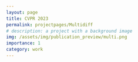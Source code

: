 ```yaml
---
layout: page
title: CVPR 2023
permalink: projectpages/Multidiff
# description: a project with a background image
img: /assets/img/publication_preview/multi.png
importance: 1
category: work
---
```

<head>
    <script async src="https://www.googletagmanager.com/gtag/js?id=G-XB3PR2Y1TQ"></script>
    <script>
    window.dataLayer = window.dataLayer || [];
    function gtag(){dataLayer.push(arguments);}
    gtag('js', new Date());

    gtag('config', 'G-XB3PR2Y1TQ');
    </script>

    <meta charset="utf-8">
    <meta name="viewport" content="width=device-width, initial-scale=1.0, shrink-to-fit=no">
    <title>Unite and Conquer</title>
    <link rel="stylesheet" href="https://cdnjs.cloudflare.com/ajax/libs/twitter-bootstrap/4.5.0/css/bootstrap.min.css">
    <link href='https://fonts.googleapis.com/css?family=Source+Sans+Pro:300,400,500,600' rel='stylesheet' type='text/css'>
    <link rel="stylesheet" href="/assets/css/Highlight-Clean.css">
    <link rel="stylesheet" href="/assets/css/styles.css">
    <link rel="manifest" href="/site.webmanifest">
    <script src="/assets/js/video_comparison.js"></script>
    <script type="module" src="https://unpkg.com/@google/model-viewer@2.0.1/dist/model-viewer.min.js"></script>
</head>

<body>

    <div class="highlight-clean" style="padding-bottom: 10px;">
        <div class="container" style="max-width: 1250px;">: 
            <h1 style="color:black;" class="text-center"><b>Unite and Conquer</b>: Plug and Play Multimodal Synthesis using Diffusion Models</h1>
        </div>
        <div class="container" style="max-width: 1100px;">
            <div class="row authors">
             <div class="col-sm-2">
                    <!-- <h5 class="text-center"><a class="text-center" href="https://nithin-gk.github.io/">Nithin Gopalakrishnan Nair</a></h5> -->
                </div>
                <div class="col-sm-3">
                    <h5 class="text-center"><a class="text-center" href="https://nithin-gk.github.io/">Nithin Gopalakrishnan Nair</a></h5>
                </div>
                <div class="col-sm-3">
                    <h5 class="text-center"><a class="text-center" href="https://www.wgcban.com/">Chaminda Bandara</a></h5>
                </div>
                <div class="col-sm-3">
                    <h5 class="text-center"><a class="text-center" href="https://engineering.jhu.edu/vpatel36/team/vishalpatel/">Vishal M Patel</a></h5>
                </div>
            </div>    
        </div>
        <div align= "center" class="buttons" style="margin-bottom: 8px;">
             
            <a class="btn btn-light" role="button" href="https://arxiv.org/abs/2212.00793">
                <svg style="width:24px;height:24px;margin-left:-12px;margin-right:12px" viewBox="0 0 24 24">
                    <path fill="currentColor" d="M16 0H8C6.9 0 6 .9 6 2V18C6 19.1 6.9 20 8 20H20C21.1 20 22 19.1 22 18V6L16 0M20 18H8V2H15V7H20V18M4 4V22H20V24H4C2.9 24 2 23.1 2 22V4H4M10 10V12H18V10H10M10 14V16H15V14H10Z"></path>
                </svg>Paper
            </a>
            <a class="btn btn-light border border-dark" role="button" href="https://github.com/Nithin-GK/UniteandConquer">
                <svg style="visibility:hidden;width:0px;height:24px;margin-left:-12px;margin-right:12px" width="0px" height="24px" viewBox="0 0 375 531">
                    <polygon stroke="#000000" points="0.5,0.866 459.5,265.87 0.5,530.874 "/>
                </svg>
                Github
            </a>
            <a class="btn btn-light" role="button" href="https://huggingface.co/spaces/gknithin/MultimodalDiffusion">
                <svg style="width:24px;height:24px;margin-left:-12px;margin-right:12px" width="24px" height="24px" viewBox="0 0 375 531">
                    <polygon stroke="#000000" points="0.5,0.866 459.5,265.87 0.5,530.874 "/>
                </svg>
                Demo
            </a>
        </div>
    </div>
    <hr class="divider" />
    <div align="justify" class="container" style="max-width: 768px;">
        <div class="row">
            <div class="col-md-12">
                <h2 style="color:black;"><center> Abstract </center></h2>
                <p style="color:black;">
                    <!-- <strong> -->
                        Generating photos satisfying multiple constraints finds broad utility in the content creation industry. A key hurdle to accomplishing this task is the need for paired data consisting of all modalities (i.e., constraints) and their corresponding output. Moreover, existing methods need retraining using paired data across all modalities to introduce a new condition. This paper proposes a solution to this problem based on denoising diffusion probabilistic models (DDPMs). Our motivation for choosing diffusion models over other generative models comes from the flexible internal structure of diffusion models. Since each sampling step in the DDPM follows a Gaussian distribution, we show that there exists a closed-form solution for generating an image given various constraints. Our method can unite multiple diffusion models trained on multiple sub-tasks and conquer the combined task through our proposed sampling strategy. We also introduce a novel reliability parameter that allows using different off-the-shelf diffusion models trained across various datasets during sampling time alone to guide it to the desired outcome satisfying multiple constraints. We perform experiments on various standard multimodal tasks to demonstrate the effectiveness of our approach. 
                    <!-- </strong> -->
                </p>
            </div>
        </div>
    </div>
    <div align="center" class="container" style="max-width: 768px;">
        <div class="row captioned_videos">
            <div class="col-md-12">
            <img src="/assets/images/multi.png" alt="sym" width="700" height ="500" style="border-style: none" />
                <h6 style="color:black;" class="caption">Our model can combine task spectific information learned by multiple models and perform composite generation during inference time without any explciit retraining.</h6>
            </div>
        </div>
    </div>    
    <hr class="divider" />
    <div class="container" style="max-width: 768px;">
        <div class="row">
            <div class="col-md-12">
                <h2 style="color:black;"> Method</h2>
            </div>
        </div>
    </div>
    <div align="center" class="container" style="max-width: 768px;">
        <div class="row captioned_videos">
            <div class="col-md-12">
            <img src="/assets/img/paper_images/method_train.png" alt="sym" width="500" height ="300" style="border-style: none" />
                <h6 style="color:black;" class="caption">Our model can combine task spectific information learned by multiple models and perform composite generation during inference time without any explciit retraining.</h6>
            </div>
        </div>
    </div>
    <hr class="divider" />
   <div class="container" style="max-width: 768px;">
        <div class="row">
            <div class="col-md-12">
                <h2 style="color:black;">Multimodal face generation</h2>
            </div>
        </div>
    </div>

    <div align="center" class="container" style="max-width: 768px;">
        <div class="row captioned_videos">
            <div class="col-md-12">
            <img src="/assets/img/paper_images/method.png" alt="sym" width="700" height ="500" style="border-style: none" />
                <!-- <h6 class="caption">Our model can combine task spectific information learned by multiple models and perform composite generation during inference time without any explciit retraining.</h6> -->
            </div>
        </div>
    </div>

    <hr class="divider" />
   <div class="container" style="max-width: 768px;">
        <div class="row">
            <div class="col-md-12">
                <h2 style="color:black;">Multimodal generic scenes generation</h2>
            </div>
        </div>
    </div>

    <div align="center" class="container" style="max-width: 768px;">
        <div class="row captioned_videos">
            <div class="col-md-12">
            <img src="/assets/img/paper_images/comparison.png" alt="sym" width="700" height ="250" style="border-style: none" />
            </div>
        </div>
    </div>

   <hr class="divider" />
   <div class="container" style="max-width: 768px;">
        <div class="row">
            <div class="col-md-12">
                <h2 style="color:black;">Multimodal Interpolation</h2>
            </div>
        </div>
    </div>

    <div align="center" class="container" style="max-width: 768px;">
        <div class="row captioned_videos">
            <div class="col-md-12">
            <img src="/assets/img/paper_images/interpolation.png" alt="sym" width="700" height ="700" style="border-style: none" />
                <!-- <h6 style="color:black;" class="caption">Our model can combine task spectific information learned by multiple models and perform composite generation during inference time without any explciit retraining.</h6> -->
            </div>
        </div>
    </div>
    <hr class="divider" />
    
   <div align="center" class="container" style="max-width: 768 px;">
        <div class="row">
            <div class="col-md-12">
                <h2 style="color:black;"> Video Explanation</h2>
            </div>
        </div>
    </div>
   <div align="center" class="container" style="max-width: 512 px;">
    <div class="row">
            <div class="col-md-12">
            <iframe width="600" height="480"
            src="https://www.youtube.com/embed/N4EOwnhNzIk">
            </iframe>
            </div>
    </div>
    </div>

    <hr class="divider" />

    <div class="container" style="max-width: 768px;">
        <div class="row">
            <div class="col-md-12">
                <h2 style="color:black;">Citation</h2>
                <code>
                 @article{nair2023unite,<br>
                &nbsp;  title={Unite and Conquer: Plug \& Play Multi-Modal Synthesis Using Diffusion Models},<br>
                &nbsp; author={Nair, Nithin Gopalakrishnan and Bandara, Wele Gedara Chaminda and Patel, Vishal M},<br>
                &nbsp; booktitle={Proceedings of the IEEE/CVF Conference on Computer Vision and Pattern Recognition},<br>
                &nbsp; pages={6070--6079},<br>
                &nbsp; year={2023}<br>
                &nbsp; }<br>
                </code>
            </div>
        </div>
    </div>

    <script src="https://polyfill.io/v3/polyfill.js?features=IntersectionObserver"></script>
    <script src="/assets/js/yall.js"></script>
    <script>
        yall(
            {
                observeChanges: true
            }
        );
    </script>
    <script src="/assets/js/scripts.js"></script>
    <script src="https://cdnjs.cloudflare.com/ajax/libs/jquery/3.5.1/jquery.min.js"></script>
    <script src="https://cdnjs.cloudflare.com/ajax/libs/twitter-bootstrap/4.5.0/js/bootstrap.bundle.min.js"></script>
    <script src="https://uploads-ssl.webflow.com/51e0d73d83d06baa7a00000f/js/webflow.fd002feec.js"></script>

</body>
